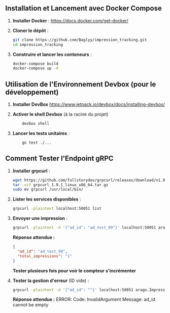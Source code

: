 ## Installation et Lancement avec Docker Compose

1. **Installer Docker** : 
    https://docs.docker.com/get-docker/
    
2.  **Cloner le dépôt** :
    ```sh
    git clone https://github.com/Baglyy/impression_tracking.git
    cd impression_tracking
    ```

3.  **Construire et lancer les conteneurs** :
    ```sh
    docker-compose build
    docker-compose up -d
    ```

## Utilisation de l'Environnement Devbox (pour le développement)

1. **Installer DevBox**
    https://www.jetpack.io/devbox/docs/installing-devbox/

2.  **Activer le shell Devbox** (à la racine du projet)
    ```sh
        devbox shell
    ```

3.  **Lancer les tests unitaires** :
    ```sh
        go test ./...
    ```

## Comment Tester l'Endpoint gRPC

1. **Installer grpcurl** :
    ```sh
    wget https://github.com/fullstorydev/grpcurl/releases/download/v1.9.1/grpcurl_1.9.1_linux_x86_64.tar.gz
    tar -xzf grpcurl_1.9.1_linux_x86_64.tar.gz
    sudo mv grpcurl /usr/local/bin/
    ```

1.  **Lister les services disponibles** :
    ```sh
    grpcurl -plaintext localhost:50051 list
    ```

2.  **Envoyer une impression** :
    ```sh
    grpcurl -plaintext -d '{"ad_id": "ad_test_99"}' localhost:50051 arago.ImpressionTrackerService/TrackImpression
    ```
    **Réponse attendue :**
    ```json
    {
      "ad_id": "ad_test_99",
      "total_impressions": "1"
    }
    ```
    **Tester plusieurs fois pour voir le compteur s'incrémenter**

3.  **Tester la gestion d'erreur** (ID vide) :
    ```sh
    grpcurl -plaintext -d '{"ad_id": ""}' localhost:50051 arago.ImpressionTrackerService/TrackImpression
    ```
    **Réponse attendue :**
    ERROR:
      Code: InvalidArgument
      Message: ad_id cannot be empty